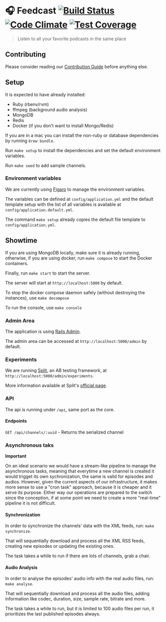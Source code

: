 # :headphones: Feedcast [![Build Status](https://travis-ci.org/feedcast/core.svg?branch=master)](https://travis-ci.org/feedcast/core) [![Code Climate](https://codeclimate.com/github/marceloboeira/feedcast/badges/gpa.svg)](https://codeclimate.com/github/marceloboeira/feedcast) [![Test Coverage](https://codeclimate.com/github/marceloboeira/feedcast/badges/coverage.svg)](https://codeclimate.com/github/marceloboeira/feedcast/coverage)
> Listen to all your favorite podcasts in the same place

## Contributing

Please consider reading our [Contribution Guide](CONTRIBUTING.md) before anything else.

## Setup

It is expected to have already installed:

 * Ruby (rbenv/rvm)
 * ffmpeg (background audio analysis)
 * MongoDB
 * Redis
 * Docker (if you don't want to install Mongo/Redis)

If you are in a mac you can install the non-ruby or database dependencies by running `brew bundle`.

Run `make setup` to install the dependencies and set the default environment variables.

Run `make seed` to add sample channels.

### Environment variables

We are currently using [Figaro](https://github.com/laserlemon/figaro) to manage the environment variables.

The variables can be defined at `config/application.yml`  and the default template setup with the list of all variables is available at `config/application.default.yml`.

The command `make setup` already copies the default file template to `config/application.yml`.

## Showtime

If you are using MongoDB locally, make sure it is already running, otherwise, if you are using docker, run `make compose` to start the Docker containers.

Finally, run `make start` to start the server.

The server will start at `http://localhost:5000` by default.

To stop the docker compose daemon safely (without destroying the instances), use `make decompose`

To run the console, use `make console`

### Admin Area

The application is using [Rails Admin](https://github.com/sferik/rails_admin).

The admin area can be accessed at `http://localhost:5000/admin` by default.

### Experiments

We are running [Split](https://github.com/splitrb/split), an AB testing framework, at `http://localhost:5000/admin/experiments`.

More information available at Split's [official page](https://github.com/splitrb/split).

### API

The api is running under `/api`, same port as the core.

#### Endpoints

`GET /api/channels/:uuid` - Returns the serialized channel

### Asynchronous taks

**Important**

On an ideal scenario we would have a stream-like pipeline to manage the asynchronous tasks, meaning that everytime a new channel is created it would trigget its own sychronization, the same is valid for episodes and audios. However, given the current aspects of our infrastructure, it makes more sense to use a "cron task" approach, because it is cheaper and it serve its purpose. Either way our operations are prepared to the switch since the conception, if at some point we need to create a more "real-time" pipeline it is not difficult.

#### Synchronization

In order to synchronize the channels' data with the XML feeds, run: `make synchronize`.

That will sequentially download and process all the XML RSS feeds, creating new episodes or updating the existing ones.

The task takes a while to run if there are lots of channels, grab a chair.

#### Audio Analysis

In order to analyse the episodes' audio info with the real audio files, run: `make analyse`.

That will sequentially download and process all the audio files, adding information like codec, duration, size, sample rate, bitrate and more.

The task takes a while to run, but it is limited to 100 audio files per run, it prioritizes the last published episodes always.
